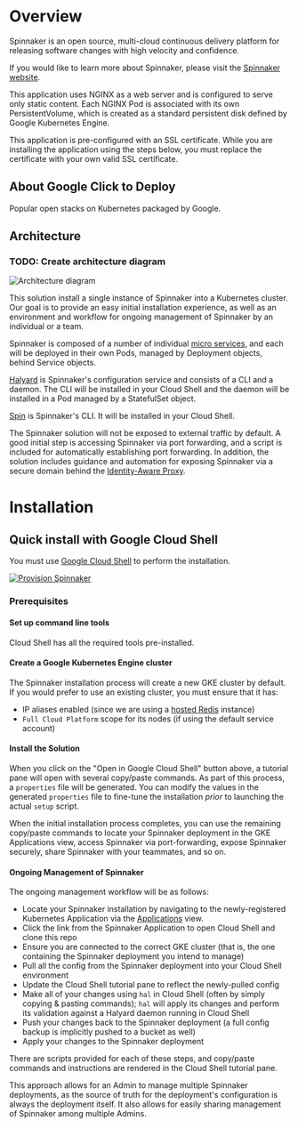 # Overview

Spinnaker is an open source, multi-cloud continuous delivery platform for
releasing software changes with high velocity and confidence.

If you would like to learn more about Spinnaker, please visit the
[Spinnaker website](https://spinnaker.io/).

This application uses NGINX as a web server and is configured to serve only
static content. Each NGINX Pod is associated with its own PersistentVolume,
which is created as a standard persistent disk defined by Google Kubernetes
Engine.

This application is pre-configured with an SSL certificate. While you are
installing the application using the steps below, you must replace the
certificate with your own valid SSL certificate.

## About Google Click to Deploy

Popular open stacks on Kubernetes packaged by Google.

## Architecture

### TODO: Create architecture diagram

![Architecture diagram](resources/spinnaker-k8s-app-architecture.png)

This solution install a single instance of Spinnaker into a Kubernetes cluster.
Our goal is to provide an easy initial installation experience, as well as an
environment and workflow for ongoing management of Spinnaker by an individual
or a team.

Spinnaker is composed of a number of individual
[micro services](https://www.spinnaker.io/reference/architecture/), and each
will be deployed in their own Pods, managed by Deployment objects, behind
Service objects.

[Halyard](https://www.spinnaker.io/reference/halyard/) is Spinnaker's
configuration service and consists of a CLI and a daemon. The CLI will be
installed in your Cloud Shell and the daemon will be installed in a Pod managed
by a StatefulSet object.

[Spin](https://www.spinnaker.io/guides/spin/app/) is Spinnaker's CLI. It will
be installed in your Cloud Shell.

The Spinnaker solution will not be exposed to external traffic by default.
A good initial step is accessing Spinnaker via port forwarding, and a script is
included for automatically establishing port forwarding. In addition, the
solution includes guidance and automation for exposing Spinnaker via a secure
domain behind the [Identity-Aware Proxy](https://cloud.google.com/iap/).

# Installation

## Quick install with Google Cloud Shell

You must use [Google Cloud Shell](https://cloud.google.com/shell/) to perform the installation.

[![Provision Spinnaker](https://gstatic.com/cloudssh/images/open-btn.png)](https://console.cloud.google.com/cloudshell/editor?cloudshell_git_repo=https://github.com/duftler/scratch.git&cloudshell_working_dir=scripts/install&cloudshell_tutorial=provision-spinnaker.md)

### Prerequisites

#### Set up command line tools

Cloud Shell has all the required tools pre-installed.

#### Create a Google Kubernetes Engine cluster

The Spinnaker installation process will create a new GKE cluster by default. If
you would prefer to use an existing cluster, you must ensure that it has:
* IP aliases enabled (since we are using a
[hosted Redis](https://cloud.google.com/memorystore/) instance)
* `Full Cloud Platform` scope for its nodes (if using the default service account)

#### Install the Solution

When you click on the "Open in Google Cloud Shell" button above, a tutorial
pane will open with several copy/paste commands. As part of this process, a
`properties` file will be generated. You can modify the values in the generated
`properties` file to fine-tune the installation _prior_ to launching the actual
`setup` script.

When the initial installation process completes, you can use the remaining
copy/paste commands to locate your Spinnaker deployment in the GKE Applications
view, access Spinnaker via port-forwarding, expose Spinnaker securely, share
Spinnaker with your teammates, and so on.

#### Ongoing Management of Spinnaker

The ongoing management workflow will be as follows:

* Locate your Spinnaker installation by navigating to the newly-registered
Kubernetes Application via the
[Applications](https://console.developers.google.com/kubernetes/application?project=_)
view.
* Click the link from the Spinnaker Application to open Cloud Shell and clone
this repo
* Ensure you are connected to the correct GKE cluster (that is, the one
containing the Spinnaker deployment you intend to manage)
* Pull all the config from the Spinnaker deployment into your Cloud Shell
environment
* Update the Cloud Shell tutorial pane to reflect the newly-pulled config
* Make all of your changes using `hal` in Cloud Shell (often by simply
copying & pasting commands); `hal` will apply its changes and perform its
validation against a Halyard daemon running in Cloud Shell
* Push your changes back to the Spinnaker deployment (a full config backup is
implicitly pushed to a bucket as well)
* Apply your changes to the Spinnaker deployment

There are scripts provided for each of these steps, and copy/paste commands and
instructions are rendered in the Cloud Shell tutorial pane.

This approach allows for an Admin to manage multiple Spinnaker deployments, as
the source of truth for the deployment's configuration is always the deployment
itself. It also allows for easily sharing management of Spinnaker among
multiple Admins.